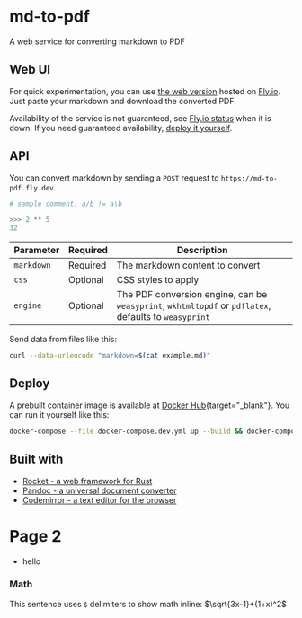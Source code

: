 # md-to-pdf

A web service for converting markdown to PDF

## Web UI

For quick experimentation, you can use [the web version](https://md-to-pdf.fly.dev) hosted on [Fly.io](https://fly.io).
Just paste your markdown and download the converted PDF.

Availability of the service is not guaranteed, see [Fly.io status](https://status.flyio.net) when it is down.
If you need guaranteed availability, [deploy it yourself](#deploy).

## API

You can convert markdown by sending a `POST` request to `https://md-to-pdf.fly.dev`.
```python
# sample comment: a/b != a\b

>>> 2 ** 5
32
```
| Parameter  | Required | Description                                                                                           |
|------------|----------|-------------------------------------------------------------------------------------------------------|
| `markdown` | Required | The markdown content to convert                                                                       |
| `css`      | Optional | CSS styles to apply                                                                                   |
| `engine`   | Optional | The PDF conversion engine, can be `weasyprint`, `wkhtmltopdf` or `pdflatex`, defaults to `weasyprint` |

Send data from files like this:
```bash
curl --data-urlencode "markdown=$(cat example.md)"
```

## Deploy
A prebuilt container image is available at [Docker Hub](https://hub.docker.com/r/spawnia/md-to-pdf){target="_blank"}.
You can run it yourself like this:
```bash
docker-compose --file docker-compose.dev.yml up --build && docker-compose --file docker-compose.dev.yml down
```
## Built with

- [Rocket - a web framework for Rust](https://rocket.rs)
- [Pandoc - a universal document converter](https://pandoc.org)
- [Codemirror - a text editor for the browser](https://codemirror.net)

# Page 2
- hello

### Math
This sentence uses `$` delimiters to show math inline:  $\sqrt{3x-1}+(1+x)^2$




